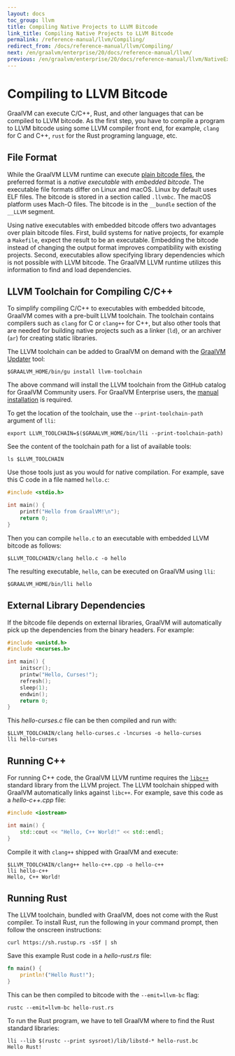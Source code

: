 ```yaml
---
layout: docs
toc_group: llvm
title: Compiling Native Projects to LLVM Bitcode
link_title: Compiling Native Projects to LLVM Bitcode
permalink: /reference-manual/llvm/Compiling/
redirect_from: /docs/reference-manual/llvm/Compiling/
next: /en/graalvm/enterprise/20/docs/reference-manual/llvm/
previous: /en/graalvm/enterprise/20/docs/reference-manual/llvm/NativeExecution/
---
```

# Compiling to LLVM Bitcode

GraalVM can execute C/C++, Rust, and other languages that can be compiled to LLVM bitcode.
As the first step, you have to compile a program to LLVM bitcode using some LLVM compiler front end, for example, `clang` for C and C++, `rust` for the Rust programing language, etc.

## File Format

While the GraalVM LLVM runtime can execute [plain bitcode files](https://llvm.org/docs/BitCodeFormat.html),
the preferred format is a _native executable_ with _embedded bitcode_.
The executable file formats differ on Linux and macOS.
Linux by default uses ELF files.
The bitcode is stored in a section called `.llvmbc`.
The macOS platform uses Mach-O files.
The bitcode is in the `__bundle` section of the `__LLVM` segment.

Using native executables with embedded bitcode offers two advantages over plain bitcode files.
First, build systems for native projects, for example a `Makefile`, expect the result to be an executable.
Embedding the bitcode instead of changing the output format improves compatibility with existing projects.
Second, executables allow specifying library dependencies which is not possible with LLVM bitcode.
The GraalVM LLVM runtime utilizes this information to find and load dependencies.

## LLVM Toolchain for Compiling C/C++

To simplify compiling C/C++ to executables with embedded bitcode, GraalVM comes with a pre-built LLVM toolchain.
The toolchain contains compilers such as `clang` for C or `clang++` for C++, but also other tools that are needed
for building native projects such as a linker (`ld`), or an archiver (`ar`) for creating static libraries.

The LLVM toolchain can be added to GraalVM on demand with the [GraalVM Updater](https://www.graalvm.org/reference-manual/graalvm-updater) tool:
```shell
$GRAALVM_HOME/bin/gu install llvm-toolchain
```

The above command will install the LLVM toolchain from the GitHub catalog for GraalVM Community users.
For GraalVM Enterprise users, the [manual installation](https://www.graalvm.org/reference-manual/graalvm-updater/#manual-installation) is required.

To get the location of the toolchain, use the `--print-toolchain-path` argument of `lli`:
```shell
export LLVM_TOOLCHAIN=$($GRAALVM_HOME/bin/lli --print-toolchain-path)
```

See the content of the toolchain path for a list of available tools:
```shell
ls $LLVM_TOOLCHAIN
```

Use those tools just as you would for native compilation. For example, save this C code in a file named `hello.c`:
```c
#include <stdio.h>

int main() {
    printf("Hello from GraalVM!\n");
    return 0;
}
```

Then you can compile `hello.c` to an executable with embedded LLVM bitcode as follows:
```shell
$LLVM_TOOLCHAIN/clang hello.c -o hello
```

The resulting executable, `hello`, can be executed on GraalVM using `lli`:
```shell
$GRAALVM_HOME/bin/lli hello
```

## External Library Dependencies

If the bitcode file depends on external libraries, GraalVM will automatically
pick up the dependencies from the binary headers. For example:
```c
#include <unistd.h>
#include <ncurses.h>

int main() {
    initscr();
    printw("Hello, Curses!");
    refresh();
    sleep(1);
    endwin();
    return 0;
}
```

This _hello-curses.c_ file can be then compiled and run with:
```shell
$LLVM_TOOLCHAIN/clang hello-curses.c -lncurses -o hello-curses
lli hello-curses
```

## Running C++

For running C++ code, the GraalVM LLVM runtime requires the
[`libc++`](https://libcxx.llvm.org) standard library from the LLVM project. The
LLVM toolchain shipped with GraalVM automatically links against `libc++`. For example, save this code as a _hello-c++.cpp_ file:
```c++
#include <iostream>

int main() {
    std::cout << "Hello, C++ World!" << std::endl;
}
```

Compile it with `clang++` shipped with GraalVM and execute:
```shell
$LLVM_TOOLCHAIN/clang++ hello-c++.cpp -o hello-c++
lli hello-c++
Hello, C++ World!
```

## Running Rust

The LLVM toolchain, bundled with GraalVM, does not come with the Rust
compiler. To install Rust, run the following in your command prompt, then follow the
onscreen instructions:
```shell
curl https://sh.rustup.rs -sSf | sh
```

Save this example Rust code in a _hello-rust.rs_ file:
```rs
fn main() {
    println!("Hello Rust!");
}
```

This can be then compiled to bitcode with the `--emit=llvm-bc` flag:
```shell
rustc --emit=llvm-bc hello-rust.rs
```

To run the Rust program, we have to tell GraalVM where to find the Rust
standard libraries:
```shell
lli --lib $(rustc --print sysroot)/lib/libstd-* hello-rust.bc
Hello Rust!
```
